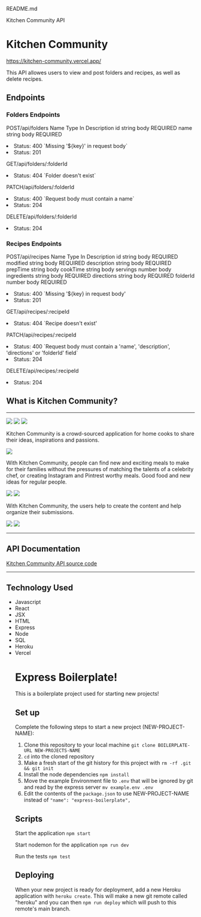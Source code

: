 README.md

Kitchen Community API

# Kitchen Community
https://kitchen-community.vercel.app/

This API allowes users to view and post folders and recipes, as well as delete recipes.

## Endpoints

### Folders Endpoints
POST/api/folders
Name        Type        In      Description
id          string      body    REQUIRED
name        string      body    REQUIRED

<li>Status: 400 `Missing '${key}' in request body`</li>
<li>Status: 201</li>

GET/api/folders/:folderId
<li>Status: 404 `Folder doesn't exist`</li>

PATCH/api/folders/:folderId
<li>Status: 400 `Request body must contain a name`</li>
<li>Status: 204</li>

DELETE/api/folders/:folderId
<li>Status: 204

### Recipes Endpoints
POST/api/recipes
Name            Type        In      Description
id              string      body    REQUIRED
modified        string      body    REQUIRED
description     string      body    REQUIRED
prepTime        string      body
cookTime        string      body
servings        number      body
ingredients     string      body    REQUIRED
directions      string      body    REQUIRED
folderId        number      body    REQUIRED

<li>Status: 400 `Missing '${key} in request body'</li>
<li>Status: 201</li>

GET/api/recipes/:recipeId
<li>Status: 404 `Recipe doesn't exist'</li>

PATCH/api/recipes/:recipeId
<li>Status: 400 `Request body must contain a 'name', 'description', 'directions' or 'folderId' field`</li>
<li>Status: 204</li>

DELETE/api/recipes/:recipeId
<li>Status: 204

## What is Kitchen Community?
<hr />
<img src = 'https://github.com/BsgauthierWebDev/kitchen-community/blob/master/images/screenshot%20-%20home-page-1.jpg'>

<img src = 'https://github.com/BsgauthierWebDev/kitchen-community/blob/master/images/screenshot%20-%20home-page-2.jpg'>

<img src = 'https://github.com/BsgauthierWebDev/kitchen-community/blob/master/images/screenshot%20-%20home-page-3.jpg'>

Kitchen Community is a crowd-sourced application for home cooks to share their ideas, inspirations and passions.

<img src = 'https://github.com/BsgauthierWebDev/kitchen-community/blob/master/images/screenshot%20-%20about-us.jpg'>

With Kitchen Community, people can find new and exciting meals to make for their families without the pressures of matching the talents of a celebrity chef, or creating Instagram and Pintrest worthy meals. Good food and new ideas for regular people.

<img src = 'https://github.com/BsgauthierWebDev/kitchen-community/blob/master/images/screenshot%20-%20recipe.jpg'>

<img src = 'https://github.com/BsgauthierWebDev/kitchen-community/blob/master/images/screenshot%20-%20recipe.jpg'>

With Kitchen Community, the users help to create the content and help organize their submissions.

<img src = 'https://github.com/BsgauthierWebDev/kitchen-community/blob/master/images/screenshot%20-%20add-recipe.jpg'>

<img src = 'https://github.com/BsgauthierWebDev/kitchen-community/blob/master/images/screenshot%20-%20add-folder.jpg'>

<hr>

## API Documentation
<a href = 'https://github.com/BsgauthierWebDev/kitchen-community-server'>Kitchen Community API source code</a>

<hr>

## Technology Used
<ul>
    <li>Javascript</li>
    <li>React</li>
    <li>JSX</li>
    <li>HTML</li>
    <li>Express</li>
    <li>Node</li>
    <li>SQL</li>
    <li>Heroku</li>
    <li>Vercel</li>

# Express Boilerplate!

This is a boilerplate project used for starting new projects!

## Set up

Complete the following steps to start a new project (NEW-PROJECT-NAME):

1. Clone this repository to your local machine `git clone BOILERPLATE-URL NEW-PROJECTS-NAME`
2. `cd` into the cloned repository
3. Make a fresh start of the git history for this project with `rm -rf .git && git init`
4. Install the node dependencies `npm install`
5. Move the example Environment file to `.env` that will be ignored by git and read by the express server `mv example.env .env`
6. Edit the contents of the `package.json` to use NEW-PROJECT-NAME instead of `"name": "express-boilerplate",`

## Scripts

Start the application `npm start`

Start nodemon for the application `npm run dev`

Run the tests `npm test`

## Deploying

When your new project is ready for deployment, add a new Heroku application with `heroku create`. This will make a new git remote called "heroku" and you can then `npm run deploy` which will push to this remote's main branch.